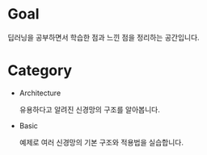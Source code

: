 # Goal

딥러닝을 공부하면서 학습한 점과 느낀 점을 정리하는 공간입니다.

# Category
- Architecture  

   유용하다고 알려진 신경망의 구조를 알아봅니다.

- Basic  

  예제로 여러 신경망의 기본 구조와 적용법을 실습합니다.
